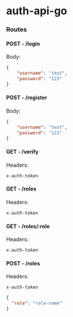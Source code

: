 # auth-api-go

### Routes

#### POST - /login

Body: 

```json
{
    "username": "test",
    "password": "123"
}
```

#### POST - /register

Body:

```json
{
    "username": "test",
    "password": "123"
}
```

#### GET - /verify

Headers:
```
x-auth-token
```

#### GET - /roles

Headers:
```
x-auth-token
```

#### GET - /roles/:role

Headers:
```
x-auth-token
```

#### POST - /roles

Headers:
```
x-auth-token
```

```json
{
  "role": "role-name"
}
```